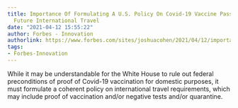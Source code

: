 ```yaml
---
title: Importance Of Formulating A U.S. Policy On Covid-19 Vaccine Passports To Facilitate
  Future International Travel
date: "2021-04-12 15:55:22"
author: Forbes - Innovation
authorlink: https://www.forbes.com/sites/joshuacohen/2021/04/12/importance-of-formulating-a-us-policy-on-covid-19-vaccine-passports-to-facilitate-future-international-travel/
tags:
- Forbes-Innovation
---
```

While it may be understandable for the White House to rule out federal preconditions of proof of Covid-19 vaccination for domestic purposes, it must formulate a coherent policy on international travel requirements, which may include proof of vaccination and/or negative tests and/or quarantine.